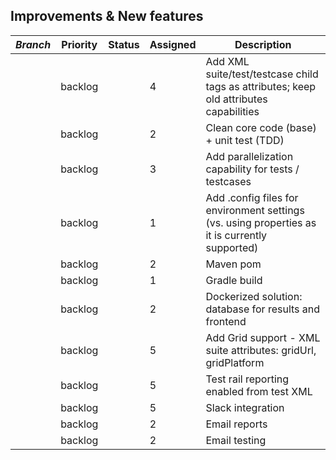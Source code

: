 
## Improvements & New features 

| <em>Branch</em>  | Priority | Status | Assigned | Description |
|---|---|---|---|---|
|  | backlog |  | 4 | Add XML suite/test/testcase child tags as attributes; keep old attributes capabilities |
|  | backlog |  | 2 | Clean core code (base) + unit test (TDD) |
|  | backlog |  | 3 | Add parallelization capability for tests / testcases |
|  | backlog |  | 1 | Add .config files for environment settings (vs. using properties as it is currently supported) |
|  | backlog |  | 2 | Maven pom |
|  | backlog |  | 1 | Gradle build |
|  | backlog |  | 2 | Dockerized solution: database for results and frontend |
|  | backlog |  | 5 | Add Grid support - XML suite attributes: gridUrl, gridPlatform |
|  | backlog |  | 5 | Test rail reporting enabled from test XML |
|  | backlog |  | 5 | Slack integration |
|  | backlog |  | 2 | Email reports |
|  | backlog |  | 2 | Email testing |
